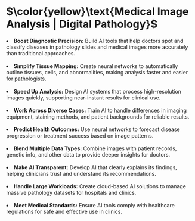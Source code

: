 <h1> $\color{yellow}\text{Medical Image Analysis | Digital Pathology}$ </h1>

<!--Goals for Digital Pathology and Medical Image Analysis with AI and Neural Networks-->
<p style="font-size: 16px;">
<li> <b>Boost Diagnostic Precision:</b> Build AI tools that help doctors spot and classify diseases in pathology slides and medical images more accurately than traditional approaches. </li><br>
<li> <b>Simplify Tissue Mapping:</b> Create neural networks to automatically outline tissues, cells, and abnormalities, making analysis faster and easier for pathologists. </li><br>
<li> <b>Speed Up Analysis:</b> Design AI systems that process high-resolution images quickly, supporting near-instant results for clinical use. </li><br>
<li> <b>Work Across Diverse Cases:</b> Train AI to handle differences in imaging equipment, staining methods, and patient backgrounds for reliable results. </li><br>
<li> <b>Predict Health Outcomes:</b> Use neural networks to forecast disease progression or treatment success based on image patterns. </li><br>
<li> <b>Blend Multiple Data Types:</b>  Combine images with patient records, genetic info, and other data to provide deeper insights for doctors. </li><br>
<li> <b>Make AI Transparent:</b>  Develop AI that clearly explains its findings, helping clinicians trust and understand its recommendations. </li><br>
<li> <b>Handle Large Workloads:</b>  Create cloud-based AI solutions to manage massive pathology datasets for hospitals and clinics. </li><br>
<li> <b>Meet Medical Standards:</b>  Ensure AI tools comply with healthcare regulations for safe and effective use in clinics. </li></p>

